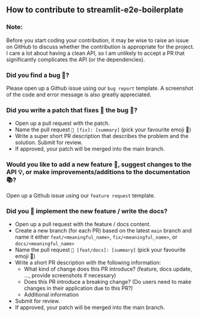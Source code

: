 ## How to contribute to streamlit-e2e-boilerplate
### Note:
Before you start coding your contribution, it may be wise to raise an issue on GitHub to discuss whether the contribution is appropriate for the project. I care a lot about having a clean API, so I am unlikely to accept a PR that significantly complicates the API (or the dependencies).

### Did you find a bug 🐛?
Please open up a Github issue using our `bug report` template. A screenshot of the code and error message is also greatly appreciated.

### Did you write a patch that fixes 🔧 the bug 🐛?
- Open up a pull request with the patch.
- Name the pull request `🌟 [fix]: [summary]` (pick your favourite emoji 🙌)
- Write a super short PR description that describes the problem and the solution. Submit for review.
- If approved, your patch will be merged into the main branch.

### Would you like to add a new feature 🚀, suggest changes to the API 💡, or make improvements/additions to the documentation 📚?
Open up a Github issue using our `feature request` template.

### Did you 🔨 implement the new feature / write the docs?
- Open up a pull request with the feature / docs content.
- Create a new branch (for each PR) based on the latest `main` branch and name it either `feat/<meaningful_name>`, `fix/<meaningful_name>`, or `docs/<meaningful_name>`
- Name the pull request `🌟 [feat/docs]: [summary]` (pick your favourite emoji 🙌)
- Write a short PR description with the following information:
    - What kind of change does this PR introduce? (feature, docs update, ..., provide screenshots if necessary)
    - Does this PR introduce a breaking change? (Do users need to make changes in their application due to this PR?)
    - Additional information
- Submit for review.
- If approved, your patch will be merged into the main branch.
